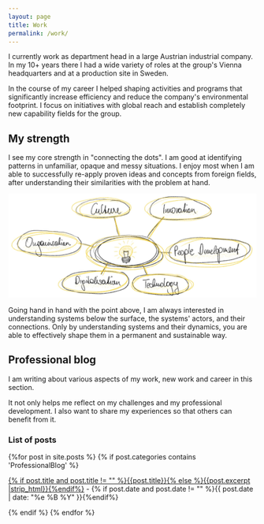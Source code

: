 ```yaml
---
layout: page
title: Work
permalink: /work/
---
```


I currently work as department head in a large Austrian industrial company. In my 10+ years there I had a wide variety of roles at the group's Vienna headquarters and at a production site in Sweden.

In the course of my career I helped shaping activities and programs that significantly increase efficiency and reduce the company's environmental footprint. I focus on initiatives with global reach and establish completely new capability fields for the group. 

## My strength

I see my core strength in "connecting the dots". I am good at identifying patterns in unfamiliar, opaque and messy situations. I enjoy most when I am able to successfully re-apply proven ideas and concepts from foreign fields, after understanding their similarities with the problem at hand.

![Jakob's strength](../images/work_jakob_strength.jpg)

Going hand in hand with the point above, I am always interested in understanding systems below the surface, the systems' actors, and their connections. Only by understanding systems and their dynamics, you are able to effectively shape them in a permanent and sustainable way.


## Professional blog

I am writing about various aspects of my work, new work and career in this section.

It not only helps me reflect on my challenges and my professional development. I also want to share my experiences so that others can benefit from it. 

### List of posts

<div id="archives">
  <section id="archive">
      {%for post in site.posts %}
	  {% if post.categories contains 'ProfessionalBlog' %}
      <p><a href="{{ site.baseurl }}{{ post.url }}">{% if post.title and post.title != "" %}{{post.title}}{% else %}{{post.excerpt |strip_html}}{%endif%}</a> - {% if post.date and post.date != "" %}{{ post.date | date: "%e %B %Y" }}{%endif%}</p>
      {% endif %}
	  {% endfor %}
  </section>
</div>